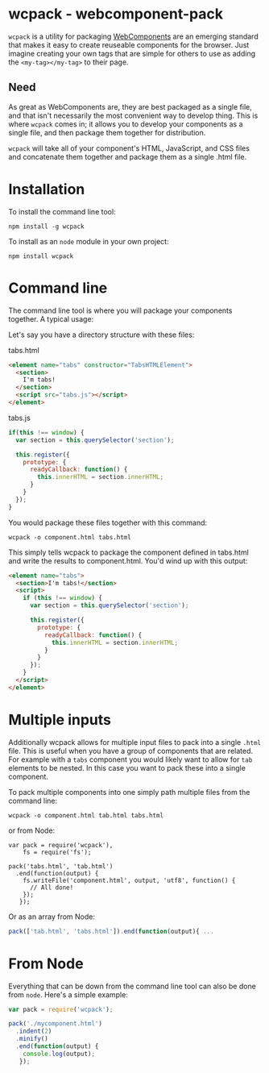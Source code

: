 # wcpack - webcomponent-pack
`wcpack` is a utility for packaging [WebComponents](http://www.w3.org/TR/components-intro/) are an emerging standard that makes it easy to create reuseable components for the browser. Just imagine creating your own tags that are simple for others to use as adding the `<my-tag></my-tag>` to their page.

## Need
As great as WebComponents are, they are best packaged as a single file, and that isn't necessarily the most convenient way to develop thing. This is where `wcpack` comes in; it allows you to develop your components as a single file, and then package them together for distribution.

`wcpack` will take all of your component's HTML, JavaScript, and CSS files and concatenate them together and package them as a single .html file.

# Installation
To install the command line tool:
```
npm install -g wcpack
```

To install as an `node` module in your own project:
```
npm install wcpack
```

# Command line
The command line tool is where you will package your components together. A typical usage:

Let's say you have a directory structure with these files:

tabs.html
```html
<element name="tabs" constructor="TabsHTMLElement">
  <section>
    I'm tabs!
  </section>
  <script src="tabs.js"></script>
</element>
```

tabs.js
```javascript
if(this !== window) {
  var section = this.querySelector('section');

  this.register({
    prototype: {
      readyCallback: function() {
        this.innerHTML = section.innerHTML;
      }
    }
  });
}
```

You would package these files together with this command:
```
wcpack -o component.html tabs.html
```

This simply tells wcpack to package the component defined in tabs.html and write the results to component.html. You'd wind up with this output:
```html
<element name="tabs">
  <section>I'm tabs!</section>
  <script>
    if (this !== window) {
      var section = this.querySelector('section');

      this.register({
        prototype: {
          readyCallback: function() {
            this.innerHTML = section.innerHTML;
          }
        }
      });
    }
  </script>
</element>
```

# Multiple inputs
Additionally wcpack allows for multiple input files to pack into a single `.html` file. This is useful when you have a group of components that are related. For example with a `tabs` component you would likely want to allow for `tab` elements to be nested. In this case you want to pack these into a single component.

To pack multiple components into one simply path multiple files from the command line:

```
wcpack -o component.html tab.html tabs.html
```

or from Node:
```var javascript
var pack = require('wcpack'),
    fs = require('fs');

pack('tabs.html', 'tab.html')
  .end(function(output) {
    fs.writeFile('component.html', output, 'utf8', function() {
      // All done!
    });
   });
```

Or as an array from Node:

```javascript
pack(['tab.html', 'tabs.html']).end(function(output){ ...
```

# From Node
Everything that can be down from the command line tool can also be done from `node`. Here's a simple example:

```javascript
var pack = require('wcpack');

pack('./mycomponent.html')
  .indent(2)
  .minify()
  .end(function(output) {
    console.log(output);
   });
```
